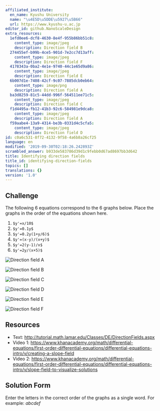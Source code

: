 ```yaml
---
affiliated_institute:
  en_name: Kyushu University
  name: "\u4E5D\u5DDE\u5927\u5B66"
  url: https://www.kyushu-u.ac.jp
editor_id: github.NanoScaleDesign
extra_resources:
  1efd0ee6-dcf8-4630-8e4f-955b86bb51c8:
    content_type: image/jpeg
    description: Direction field B
  274455ef-b99b-4ce5-901d-7e2cc7d13aff:
    content_type: image/jpeg
    description: Direction field F
  4178343a-0ba2-4e1e-9740-44c1e65d9a86:
    content_type: image/jpeg
    description: Direction field E
  6b007d1e-7408-42cf-9c07-7885dcb0eb64:
    content_type: image/png
    description: Direction field A
  ba3d8259-81c5-44dd-996f-564511ee71c5:
    content_type: image/jpeg
    description: Direction field C
  f1d4495a-fb12-41b3-92c6-584981e9dca8:
    content_type: image/jpeg
    description: Direction field A
  f59aabe4-13a9-4314-be3b-0331d4c5cfa5:
    content_type: image/jpeg
    description: Direction field D
id: c0a6c531-8f72-4132-9f58-4a6b8a26cf25
language: en
modified: '2019-09-30T02:18:26.242893Z'
scrambled_answer: b933de583786d39d1c9febb0d67ad8697bb3d642
title: Identifying direction fields
title_id: identifying-direction-fields
topics: []
translations: {}
version: '1.0'
---
```


## Challenge

The following 6 equations correspond to the 6 graphs below. Place the graphs in the order of the equations shown here.

1. `$y'=x/10$`
2. `$y'=0.1y$`
3. `$y'=0.2y(1+y/6)$`
4. `$y'=(x-y)/(x+y)$`
5. `$y'=2(y-1)/x$`
6. `$y'=2y/(x+5)$`

![Direction field A](/api/v0/teachers/github.NanoScaleDesign/resources/public/f1d4495a-fb12-41b3-92c6-584981e9dca8.jpeg/f1d4495a-fb12-41b3-92c6-584981e9dca8.jpeg)

![Direction field B](/api/v0/teachers/github.NanoScaleDesign/resources/public/1efd0ee6-dcf8-4630-8e4f-955b86bb51c8.jpeg/1efd0ee6-dcf8-4630-8e4f-955b86bb51c8.jpeg)

![Direction field C](/api/v0/teachers/github.NanoScaleDesign/resources/public/ba3d8259-81c5-44dd-996f-564511ee71c5.jpeg/ba3d8259-81c5-44dd-996f-564511ee71c5.jpeg)

![Direction field D](/api/v0/teachers/github.NanoScaleDesign/resources/public/f59aabe4-13a9-4314-be3b-0331d4c5cfa5.jpeg/f59aabe4-13a9-4314-be3b-0331d4c5cfa5.jpeg)

![Direction field E](/api/v0/teachers/github.NanoScaleDesign/resources/public/4178343a-0ba2-4e1e-9740-44c1e65d9a86.jpeg/4178343a-0ba2-4e1e-9740-44c1e65d9a86.jpeg)

![Direction field F](/api/v0/teachers/github.NanoScaleDesign/resources/public/274455ef-b99b-4ce5-901d-7e2cc7d13aff.jpeg/274455ef-b99b-4ce5-901d-7e2cc7d13aff.jpeg)
## Resources
- Text: http://tutorial.math.lamar.edu/Classes/DE/DirectionFields.aspx
- Video 1: https://www.khanacademy.org/math/differential-equations/first-order-differential-equations/differential-equations-intro/v/creating-a-slope-field
- Video 2: https://www.khanacademy.org/math/differential-equations/first-order-differential-equations/differential-equations-intro/v/slope-field-to-visualize-solutions


## Solution Form
Enter the letters in the correct order of the graphs as a single word. For example: *abcdef*
